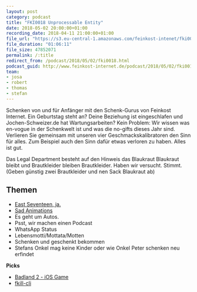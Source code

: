 ```yaml
---
layout: post
category: podcast
title: "FKI0018 Unprocessable Entity"
date: 2018-05-02 20:00:00+01:00
recording_date: 2018-04-11 21:00:00+01:00
file_url: "https://s3.eu-central-1.amazonaws.com/feinkost-intenet/fki0018.mp3"
file_duration: "01:06:11"
file_size: 47852071
permalink: /:title
redirect_from: /podcast/2018/05/02/fki0018.html
podcast_guid: http://www.feinkost-internet.de/podcast/2018/05/02/fki0018.html
team:
- josa
- robert
- thomas
- stefan
---
```

Schenken von und für Anfänger mit den Schenk-Gurus von Feinkost Internet. Ein Geburtstag steht an? Deine Beziehung ist eingeschlafen und Jochen-Schweizer.de hat Wartungsarbeiten? Kein Problem: Wir wissen was en-vogue in der Schenkwelt ist und was die no-gifts dieses Jahr sind. Verlieren Sie gemeinsam mit unseren vier Geschmackskalibratoren den Sinn für alles. Zum Beispiel auch den Sinn dafür etwas verloren zu haben. Alles ist gut.

Das Legal Department besteht auf den Hinweis das Blaukraut Blaukraut bleibt und Brautkleider bleiben Brautkleider. Haben wir versucht. Stimmt. (Geben günstig zwei Brautkleider und nen Sack Blaukraut ab)  

## Themen

- [East Seventeen, ja.](https://open.spotify.com/artist/6lOC7lwSO1ql4Gc2Y3QObY?si=qNzWVZeVSxyh-10qnX6v_g)
- [Sad Animations](https://itunes.apple.com/us/app/sad-animations/id1286466340?mt=8)
- Es geht um Autos.
- Psst, wir machen einen Podcast
- WhatsApp Status
- Lebensmotti/Mottata/Motten
- Schenken und geschenkt bekommen
- Stefans Onkel mag keine Kinder oder wie Onkel Peter schenken neu erfindet

__Picks__
- [Badland 2 - iOS Game](https://itunes.apple.com/de/app/badland-2/id1007120869?mt=8)
- [fkill-cli](https://github.com/sindresorhus/fkill-cli)
